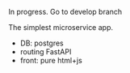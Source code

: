 In progress. Go to develop branch

The simplest microservice app.

- DB: postgres
- routing FastAPI
- front: pure html+js 
